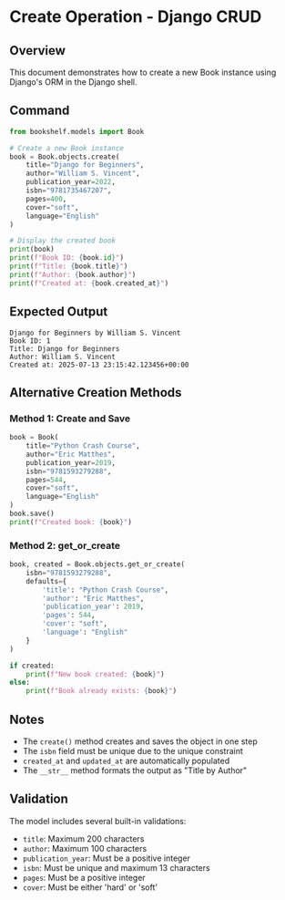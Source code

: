 # Create Operation - Django CRUD

## Overview
This document demonstrates how to create a new Book instance using Django's ORM in the Django shell.

## Command
```python
from bookshelf.models import Book

# Create a new Book instance
book = Book.objects.create(
    title="Django for Beginners",
    author="William S. Vincent",
    publication_year=2022,
    isbn="9781735467207",
    pages=400,
    cover="soft",
    language="English"
)

# Display the created book
print(book)
print(f"Book ID: {book.id}")
print(f"Title: {book.title}")
print(f"Author: {book.author}")
print(f"Created at: {book.created_at}")
```

## Expected Output
```
Django for Beginners by William S. Vincent
Book ID: 1
Title: Django for Beginners
Author: William S. Vincent
Created at: 2025-07-13 23:15:42.123456+00:00
```

## Alternative Creation Methods

### Method 1: Create and Save
```python
book = Book(
    title="Python Crash Course",
    author="Eric Matthes",
    publication_year=2019,
    isbn="9781593279288",
    pages=544,
    cover="soft",
    language="English"
)
book.save()
print(f"Created book: {book}")
```

### Method 2: get_or_create
```python
book, created = Book.objects.get_or_create(
    isbn="9781593279288",
    defaults={
        'title': "Python Crash Course",
        'author': "Eric Matthes",
        'publication_year': 2019,
        'pages': 544,
        'cover': "soft",
        'language': "English"
    }
)

if created:
    print(f"New book created: {book}")
else:
    print(f"Book already exists: {book}")
```

## Notes
- The `create()` method creates and saves the object in one step
- The `isbn` field must be unique due to the unique constraint
- `created_at` and `updated_at` are automatically populated
- The `__str__` method formats the output as "Title by Author"

## Validation
The model includes several built-in validations:
- `title`: Maximum 200 characters
- `author`: Maximum 100 characters  
- `publication_year`: Must be a positive integer
- `isbn`: Must be unique and maximum 13 characters
- `pages`: Must be a positive integer
- `cover`: Must be either 'hard' or 'soft'
